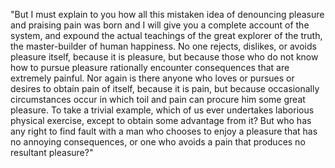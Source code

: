 "But I must explain to you how all this mistaken idea of denouncing pleasure and praising pain was born and I
 will give you a complete account of the system, and expound the actual teachings of the great explorer of the 
 truth, the master-builder of human happiness. No one rejects, dislikes, or avoids pleasure itself, because it
  is pleasure, but because those who do not know how to pursue pleasure rationally encounter consequences that 
  are extremely painful. Nor again is there anyone who loves or pursues or desires to obtain pain of itself, 
  because it is pain, but because occasionally circumstances occur in which toil and pain can procure him some 
  great pleasure. To take a trivial example, which of us ever undertakes laborious physical exercise, except
   to obtain some advantage from it? But who has any right to find fault with a man who chooses to enjoy a 
   pleasure that has no annoying consequences, or one who avoids a pain that produces no resultant pleasure?"